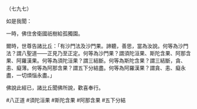 （七九七）

如是我聞：

一時，佛住舍衛國祇樹給孤獨園。

爾時，世尊告諸比丘：「有沙門法及沙門果。諦聽，善思，當為汝說。何等為沙門法？謂八聖道——正見乃至正定。何等為沙門果？謂須陀洹果、斯陀含果、阿那含果、阿羅漢果。何等為須陀洹果？謂三結斷。何等為斯陀含果？謂三結斷，貪、恚、癡薄。何等為阿那含果？謂五下分結盡。何等為阿羅漢果？謂貪、恚、癡永盡，一切煩惱永盡。」

佛說此經已，諸比丘聞佛所說，歡喜奉行。



#八正道
#須陀洹果
#斯陀含果
#阿那含果
#五下分結
